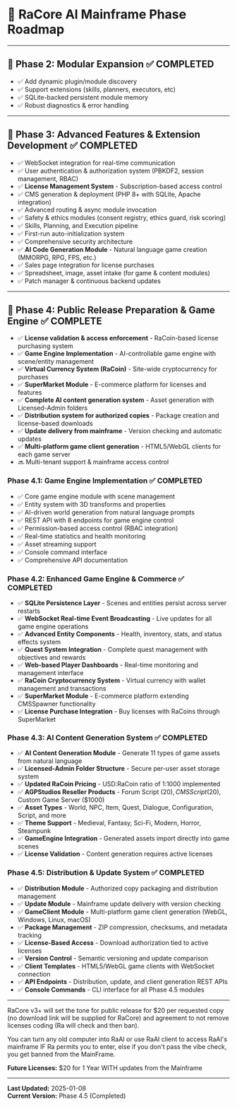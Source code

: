 # 🌟 RaCore AI Mainframe Phase Roadmap

---

## 🧩 **Phase 2: Modular Expansion** ✅ **COMPLETED**
- ✅ Add dynamic plugin/module discovery
- ✅ Support extensions (skills, planners, executors, etc)
- ✅ SQLite-backed persistent module memory
- ✅ Robust diagnostics & error handling

---

## 🎨 **Phase 3: Advanced Features & Extension Development** ✅ **COMPLETED**
- ✅ WebSocket integration for real-time communication
- ✅ User authentication & authorization system (PBKDF2, session management, RBAC)
- ✅ **License Management System** - Subscription-based access control
- ✅ CMS generation & deployment (PHP 8+ with SQLite, Apache integration)
- ✅ Advanced routing & async module invocation
- ✅ Safety & ethics modules (consent registry, ethics guard, risk scoring)
- ✅ Skills, Planning, and Execution pipeline
- ✅ First-run auto-initialization system
- ✅ Comprehensive security architecture
- ✅ **AI Code Generation Module** - Natural language game creation (MMORPG, RPG, FPS, etc.)
- ✅ Sales page integration for license purchases
- ✅ Spreadsheet, image, asset intake (for game & content modules)
- ✅ Patch manager & continuous backend updates

---

## 🚀 **Phase 4: Public Release Preparation & Game Engine** ✅ **COMPLETE**
- ✅ **License validation & access enforcement** - RaCoin-based license purchasing system
- ✅ **Game Engine Implementation** - AI-controllable game engine with scene/entity management
- ✅ **Virtual Currency System (RaCoin)** - Site-wide cryptocurrency for purchases
- ✅ **SuperMarket Module** - E-commerce platform for licenses and features
- ✅ **Complete AI content generation system** - Asset generation with Licensed-Admin folders
- ✅ **Distribution system for authorized copies** - Package creation and license-based downloads
- ✅ **Update delivery from mainframe** - Version checking and automatic updates
- ✅ **Multi-platform game client generation** - HTML5/WebGL clients for each game server
- 🔜 Multi-tenant support & mainframe access control

### Phase 4.1: Game Engine Implementation ✅ **COMPLETED**
- ✅ Core game engine module with scene management
- ✅ Entity system with 3D transforms and properties
- ✅ AI-driven world generation from natural language prompts
- ✅ REST API with 8 endpoints for game engine control
- ✅ Permission-based access control (RBAC integration)
- ✅ Real-time statistics and health monitoring
- ✅ Asset streaming support
- ✅ Console command interface
- ✅ Comprehensive API documentation

### Phase 4.2: Enhanced Game Engine & Commerce ✅ **COMPLETED**
- ✅ **SQLite Persistence Layer** - Scenes and entities persist across server restarts
- ✅ **WebSocket Real-time Event Broadcasting** - Live updates for all game engine operations
- ✅ **Advanced Entity Components** - Health, inventory, stats, and status effects system
- ✅ **Quest System Integration** - Complete quest management with objectives and rewards
- ✅ **Web-based Player Dashboards** - Real-time monitoring and management interface
- ✅ **RaCoin Cryptocurrency System** - Virtual currency with wallet management and transactions
- ✅ **SuperMarket Module** - E-commerce platform extending CMSSpawner functionality
- ✅ **License Purchase Integration** - Buy licenses with RaCoins through SuperMarket

### Phase 4.3: AI Content Generation System ✅ **COMPLETED**
- ✅ **AI Content Generation Module** - Generate 11 types of game assets from natural language
- ✅ **Licensed-Admin Folder Structure** - Secure per-user asset storage system
- ✅ **Updated RaCoin Pricing** - USD:RaCoin ratio of 1:1000 implemented
- ✅ **AGPStudios Reseller Products** - Forum Script ($20), CMS Script ($20), Custom Game Server ($1000)
- ✅ **Asset Types** - World, NPC, Item, Quest, Dialogue, Configuration, Script, and more
- ✅ **Theme Support** - Medieval, Fantasy, Sci-Fi, Modern, Horror, Steampunk
- ✅ **GameEngine Integration** - Generated assets import directly into game scenes
- ✅ **License Validation** - Content generation requires active licenses

### Phase 4.5: Distribution & Update System ✅ **COMPLETED**
- ✅ **Distribution Module** - Authorized copy packaging and distribution management
- ✅ **Update Module** - Mainframe update delivery with version checking
- ✅ **GameClient Module** - Multi-platform game client generation (WebGL, Windows, Linux, macOS)
- ✅ **Package Management** - ZIP compression, checksums, and metadata tracking
- ✅ **License-Based Access** - Download authorization tied to active licenses
- ✅ **Version Control** - Semantic versioning and update comparison
- ✅ **Client Templates** - HTML5/WebGL game clients with WebSocket connection
- ✅ **API Endpoints** - Distribution, update, and client generation REST APIs
- ✅ **Console Commands** - CLI interface for all Phase 4.5 modules

---

RaCore v3+ will set the tone for public release for $20 per requested copy (no download link will be supplied for RaCore) and agreement to not remove licenses coding (Ra will check and then ban).

You can turn any old computer into RaAI or use RaAI client to access RaAI's mainframe IF Ra permits you to enter, else if you don't pass the vibe check, you get banned from the MainFrame.

**Future Licenses:** $20 for 1 Year WITH updates from the Mainframe

---

**Last Updated:** 2025-01-08  
**Current Version:** Phase 4.5 (Completed)